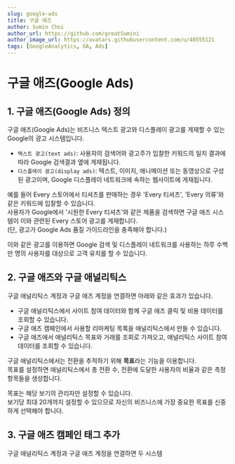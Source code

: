 ```yaml
---
slug: google-ads
title: 구글 애즈
author: Sumin Choi
author_url: https://github.com/greatSumini
author_image_url: https://avatars.githubusercontent.com/u/48555121
tags: [GoogleAnalytics, GA, Ads]
---
```


# 구글 애즈(Google Ads)

## 1. 구글 애즈(Google Ads) 정의

구글 애즈(Google Ads)는 비즈니스 텍스트 광고와 디스플레이 광고를 게재할 수 있는 Google의 광고 시스템입니다.

- ```텍스트 광고(text ads)```: 사용자의 검색어와 광고주가 입찰한 키워드의 일치 결과에 따라 Google 검색결과 옆에 게재됩니다.
- ```디스플레이 광고(display ads)```: 텍스트, 이미지, 애니메이션 또는 동영상으로 구성된 광고이며, Google 디스플레이 네트워크에 속하는 웹사이트에 게재됩니다.

예를 들어 Every 스토어에서 티셔츠를 판매하는 경우 'Every 티셔츠', 'Every 의류'와 같은 키워드에 입찰할 수 있습니다.<br/>
사용자가 Google에서 '시원한 Every 티셔츠'와 같은 제품을 검색하면 구글 애즈 시스템이 이와 관련된 Every 스토어 광고를 게재합니다.<br/>
(단, 광고가 Google Ads 품질 가이드라인을 충족해야 합니다.)

이와 같은 광고를 이용하면 Google 검색 및 디스플레이 네트워크를 사용하는 하루 수백만 명의 사용자를 대상으로 고객 유치를 할 수 있습니다.

## 2. 구글 애즈와 구글 애널리틱스

구글 애널리틱스 계정과 구글 애즈 계정을 연결하면 아래와 같은 효과가 있습니다.

- 구글 애널리틱스에서 사이트 참여 데이터와 함께 구글 애즈 클릭 및 비용 데이터를 조회할 수 있습니다.
- 구글 애즈 캠페인에서 사용할 리마케팅 목록을 애널리틱스에서 만들 수 있습니다.
- 구글 애즈에서 애널리틱스 목표와 거래를 조회로 가져오고, 애널리틱스 사이트 참여 데이터를 조회할 수 있습니다.

구글 애널리틱스에서는 전환을 추적하기 위해 **목표**라는 기능을 이용합니다.<br/>
목표를 설정하면 애널리틱스에서 총 전환 수, 전환에 도달한 사용자의 비율과 같은 측정항목들을 생성합니다.

목표는 해당 보기의 관리자만 설정할 수 있습니다.<br/>
보기당 최대 20개까지 설정할 수 있으므로 자신의 비즈니스에 가장 중요한 목표를 신중하게 선택해야 합니다.

## 3. 구글 애즈 캠페인 태그 추가

구글 애널리틱스 계정과 구글 애즈 계정을 연결하면 두 시스템 